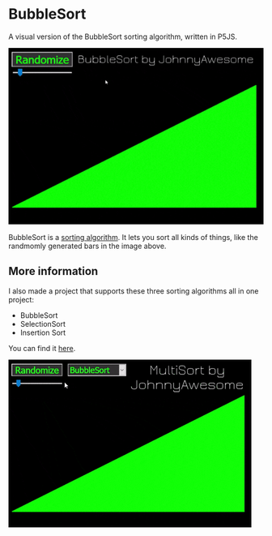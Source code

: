 # BubbleSort

A visual version of the BubbleSort sorting algorithm, written in P5JS.

![BubbleSort](https://raw.githubusercontent.com/johnnyawesome/BubbleSort/master/BubbleSort/DemoImages/BubbleSort.gif)

BubbleSort is a  [sorting algorithm](https://en.wikipedia.org/wiki/Sorting_algorithm). It lets you sort all kinds of things, like the randmomly generated bars in the image above.

## More information

I also made a project that supports these three sorting algorithms all in one project:

- BubbleSort
- SelectionSort
- Insertion Sort

You can find it [here](https://github.com/johnnyawesome/MultiSort).

![MultiSort](https://raw.githubusercontent.com/johnnyawesome/MultiSort/master/MultiSort/DemoImages/MultiSort.gif)
